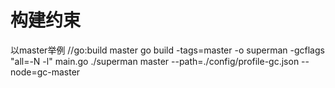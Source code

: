 # 构建约束

以master举例
//go:build master
go build -tags=master -o superman -gcflags "all=-N -l" main.go 
./superman master --path=./config/profile-gc.json --node=gc-master

